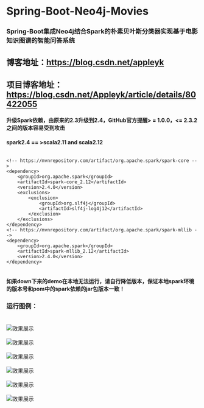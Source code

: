 # Spring-Boot-Neo4j-Movies

### Spring-Boot集成Neo4j结合Spark的朴素贝叶斯分类器实现基于电影知识图谱的智能问答系统

## 博客地址：https://blog.csdn.net/appleyk

## 项目博客地址：https://blog.csdn.net/Appleyk/article/details/80422055


#### 升级Spark依赖，由原来的2.3升级到2.4，GitHub官方提醒> = 1.0.0，<= 2.3.2之间的版本容易受到攻击
#### spark2.4  == >scala2.11 and scala2.12


```text

<!-- https://mvnrepository.com/artifact/org.apache.spark/spark-core -->
<dependency>
	<groupId>org.apache.spark</groupId>
	<artifactId>spark-core_2.12</artifactId>
	<version>2.4.0</version>
	<exclusions>
		<exclusion>
			<groupId>org.slf4j</groupId>
			<artifactId>slf4j-log4j12</artifactId>
		</exclusion>
	</exclusions>
</dependency>
<!-- https://mvnrepository.com/artifact/org.apache.spark/spark-mllib -->
<dependency>
	<groupId>org.apache.spark</groupId>
	<artifactId>spark-mllib_2.12</artifactId>
	<version>2.4.0</version>
</dependency>


```



#### 如果down下来的demo在本地无法运行，请自行降低版本，保证本地spark环境的版本号和pom中的spark依赖的jar包版本一致！


### 运行图例：<br><br>


![效果展示](http://chuantu.xyz/t6/740/1597558049x1700340427.png)
<br><br>
![效果展示](http://chuantu.xyz/t6/740/1597558124x1700340449.jpg)
<br><br>
![效果展示](http://chuantu.xyz/t6/740/1597558181x1700339730.jpg)
<br><br>
![效果展示](http://chuantu.xyz/t6/740/1597558195x1700340465.jpg)
<br><br>
![效果展示](http://chuantu.xyz/t6/740/1597558219x1700340427.png)
<br><br>
![效果展示](http://chuantu.xyz/t6/740/1597558401x1700340427.png)
